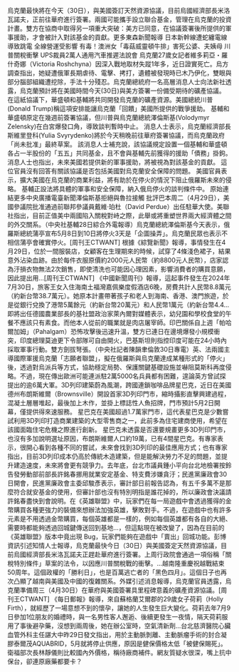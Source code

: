 烏克蘭最快將在今天（30日），與美國簽訂天然資源協議，目前烏國經濟部長米洛瓦諾夫，正前往華府進行簽署。兩國可能攜手設立聯合基金，管理在烏克蘭的投資計畫。雙方在協商中取得另一項重大突破：美方已同意，在協議簽署後所提供的軍事援助，才會被計入對該基金的貢獻。更多東森新聞報導 日本新幹線遭蛇纏電線導致跳電 全線營運受影響  有毒！澳洲女「毒菇威靈頓牛排」害死公婆、夫姨母  川普關稅衝擊 UPS裁員2萬人通用汽車推遲法說會 烏克蘭27歲女記者維多莉亞・羅什奇娜（Victoria Roshchyna）因深入戰地取材失蹤1年多，近日證實死亡。烏方調查指出，她疑遭俄軍長期虐待、電擊、拷打，遺體被發現時已木乃伊化，雙眼與部分腦部組織遭挖除，手法十分殘忍。烏克蘭總統府一名高層消息人士向法新社透露，烏克蘭預計將在美國時間今天(30日)與美方簽署一份備受期待的礦產協議。 在這紙協議下，華盛頓和基輔將共同開發烏克蘭的礦產資源。美國總統川普(Donald Trump)稱這項安排能讓烏克蘭「回饋」美國所提供的戰爭援助。 基輔和華盛頓原定在幾週前簽署協議，但川普與烏克蘭總統澤倫斯基(Volodymyr Zelensky)在白宮爆發口角，導致談判暫時中止。 消息人士表示，烏克蘭經濟部長斯維里登科(Yulia Svyrydenko)將於今天稍晚前往華府簽署協議，而烏克蘭政府「尚未批准」最終草案。 該消息人士補充說，該協議規定設置一個基輔和華盛頓各占一半股份的「五五」共同基金，且不會與基輔先前獲得的援助「債務」掛鉤。 消息人士也指出，未來美國若提供新的軍事援助，將被視為對該基金的貢獻。 這位官員沒有回答有關該協議是否包括美國對烏克蘭安全保障的問題。 美國官員表示，擴大美國在烏克蘭的商業利益，將有助於在停火的情況下阻止俄羅斯未來的侵略。 基輔正設法將具體的軍事和安全保障，納入俄烏停火的談判條件中。 原始連結更多中央廣播電臺新聞澤倫斯基拒絕與魯拉接觸 批評巴本周二（4月29日），美國參議院批准通過前聯邦參議員戴維‧珀杜（David Perdue）出任駐華大使。美聯社指出，目前正值美中兩國陷入關稅對峙之際，此舉或將重塑世界兩大經濟體之間的外交關系。（中央社基輔28日綜合外電報導）烏克蘭總統澤倫斯基今天表示，俄羅斯總統蒲亭宣布5月8日到10日將停火3天是「企圖操弄」。烏克蘭民眾也表示不相信蒲亭會確實停火。[周刊王CTWANT] 根據《綜覽新聞》報導，事情發生在4月29日，位於一間服裝店，女顧客在生理期來的時候，試穿了4條淺色裙子，結果意外沾染血跡。由於每件衣服原價約2000元人民幣（約8800元人民幣），店家認為汙損衣物無法2次銷售，即使清洗也可能因心理因素，影響消費者的購買意願，因此提出用...[周刊王CTWANT] 《中國新聞周刊》報導，這起事件發生在2024年7月30日，旅客王女入住海南土福灣嘉佩樂度假酒店6晚，房費共計人民幣8.8萬元（約新台幣38.7萬元）。她原本計畫帶著孩子和老人到海南、香港、澳門旅遊，於是從銀行兌換了港幣5萬餘元（約新台幣20萬元）和人民幣1萬元（約新台幣4.4...即將出任德國農業部長的基社盟政治家萊內爾對媒體表示，幼兒園和學校食堂的午餐不應該只有素食。而他本人從前的職業就是肉店屠宰師。印巴關係自上週「帕哈爾加姆」（Pahalgam）恐怖攻擊後迅速升溫，雙方已連日在邊境爆發小規模衝突，印度總理莫迪更下令部隊可自由開火，巴基斯坦則指控印度可能在24小時內採取軍事行動。雙方劍拔弩張。（中央社記者陳韻聿倫敦30日專電）英、法兩國主導國際軍援烏克蘭「志願者聯盟」，擬在俄羅斯與烏克蘭達成某種形式的「停火」後，透過對烏派兵等方式，協助穩定局勢、保護關鍵基礎設施並嚇阻莫斯科再度侵略。不過，現在傳出歐洲可能連派駐2萬5000名兵員都有困難，遑論英方曾試探提出的逾6萬大軍。3D列印建築蔚為風潮，跨國連鎖咖啡品牌星巴克，近日在美國德州布朗斯維爾（Brownsville）開設首家3D列印門市，縮時攝影直擊興建過程，混凝土層層堆起，最後加上木作，並掛上標誌性人魚招牌，門市預計5月2日開幕，僅提供得來速服務。  星巴克在美國超過1.7萬家門市，這代表星巴克是少數嘗試利用3D列印打造商業建築的大型零售商之一，此前多為住宅建商使用，希望在該國面臨住宅危機之際進行創新。  星巴克未透露是否還要規畫更多3D列印門市，也沒有多加說明選址原因，布朗斯維爾人口約19萬，已有4間星巴克。有專家表示，很開心看到各種不同的嘗試，未來會找到3D列印的最佳應用方式；也有專家指出，目前3D列印成本仍高於傳統木造建築，但是能解決勞力不足的問題，並提升建造速度，未來將會更有競爭力。去年底，台北市議員鍾小平向台北地檢署按鈴告發勞動部前部長許銘春挪用就業安定基金、特支費涉嫌貪汙；民進黨廉政會30日開會，民進黨廉政會主委邱駿彥表示，審計部日前報告認為，有五千多萬不是那麼符合就安基金的使用，但審計部也沒有特別明指是誰花掉的，所以廉政會決議請許銘春盡快到會說明。在《英雄聯盟》中，玩家們在每一局遊戲中會透過獲得的金幣購買各種更強力的裝備來想辦法加強英雄，擊敗對手。不過，在遊戲中也有許多元素是不用透過金幣購買，每個英雄都是一樣的，例如每個英雄都有各自的大絕、需要時都能夠透過回城鍵傳送回到基地...，但這點現在被改變了，因為在目前的《英雄聯盟》版本中竟出現 Bug，玩家們能夠在遊戲中「賣出」回城功能。彭博資訊引述知情人士報導，烏克蘭最快今日（30日）與美國簽定天然資源協議，目前烏國經濟部長米洛瓦諾夫正趕赴華府進行簽署。上周行政院會通過一項俗稱「關稅特別條件」草案的法令，以因應川普關稅戰的衝擊。...越南隆重慶祝越戰結束50周年。這個政權的「勝利日」，也是百萬逃亡者的「黑色四月」。這個日子也再次凸顯了越南與美國及中國的復雜關系。外媒引述消息報導，烏克蘭官員透露，烏克蘭準備周三（4月30日）在華府與美國簽署具里程碑意義的礦產資源協議。[周刊王CTWANT] 《每日郵報》報導，來自蘇格蘭艾爾郡的29歲女子荷莉（Holly Firth），就經歷了一場意想不到的懷孕，讓她的人生發生巨大變化。荷莉去年7月9日參加1位朋友的婚禮時，與一名男性客人邂逅、後續更發生一夜情，隔天荷莉服用了事後避孕藥，沒想到兩周後，她在辦公室時，空氣清新劑...台北慈濟醫院心臟血管外科主任諶大中昨29日發文指出，用於主動脈剝離、主動脈瘤手術的封合凝膠泰爾茂AQUABRID，5月就將停止供應，原因是健保價格太低「被健保賜死」。衛福部次長林靜儀則比較國內外價格，稱待廠商補件。網友質疑水很深，嘴上抗中保台，卻連原廠藥都要卡？
